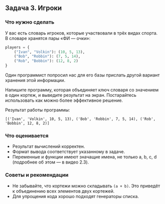 ## Задача 3. Игроки
### Что нужно сделать
У вас есть словарь игроков, которые участвовали в трёх видах спорта. В словаре хранятся пары «ФИ — очки»:

```python
players = {
    ("Ivan", "Volkin"): (10, 5, 13),
    ("Bob", "Robbin"): (7, 5, 14),
    ("Rob", "Bobbin"): (12, 8, 2)
}
```

Один программист попросил нас для его базы прислать другой вариант хранения этой информации.

Напишите программу, которая объединяет ключ словаря со значением в один кортеж, и выведите результат на экран. Постарайтесь использовать как можно более эффективное решение.

Результат работы программы:

```
[('Ivan', 'Volkin', 10, 5, 13), ('Bob', 'Robbin', 7, 5, 14), ('Rob', 'Bobbin', 12, 8, 2)]
```
### Что оценивается
- Результат вычислений корректен.
- Формат вывода соответствует указанному в задаче.
- Переменные и функции имеют значащие имена, не только a, b, c, d (подробнее об этом — в видео 2.3).

### Советы и рекомендации
- Не забывайте, что кортежи можно складывать `(а + b)`. Это приведёт к объединению всех элементов двух кортежей.
- Для упрощения кода хорошо подходят генераторы списка.
